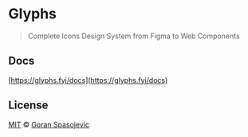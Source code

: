 # Glyphs

> Complete Icons Design System from Figma to Web Components

## Docs

[https://glyphs.fyi/docs](https://glyphs.fyi/docs)

## License

[MIT](https://github.com/gorango/glyphs/blob/main/license) © [Goran Spasojevic](https://github.com/gorango)

